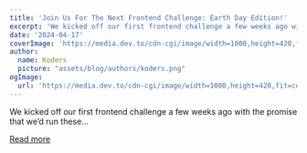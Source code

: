 ```yaml
---
title: 'Join Us For The Next Frontend Challenge: Earth Day Edition!'
excerpt: 'We kicked off our first frontend challenge a few weeks ago with the promise that we’d run these...'
date: '2024-04-17'
coverImage: 'https://media.dev.to/cdn-cgi/image/width=1000,height=420,fit=cover,gravity=auto,format=auto/https%3A%2F%2Fdev-to-uploads.s3.amazonaws.com%2Fuploads%2Farticles%2Femb626o0mysdsw32ox4k.png'
author:
  name: Koders
  picture: "assets/blog/authors/koders.png"
ogImage:
  url: 'https://media.dev.to/cdn-cgi/image/width=1000,height=420,fit=cover,gravity=auto,format=auto/https%3A%2F%2Fdev-to-uploads.s3.amazonaws.com%2Fuploads%2Farticles%2Femb626o0mysdsw32ox4k.png'
---
```


We kicked off our first frontend challenge a few weeks ago with the promise that we’d run these...

[Read more](https://dev.to/devteam/join-us-for-the-next-frontend-challenge-earth-day-edition-52e4)

